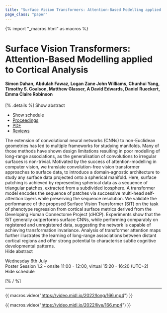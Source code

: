 ```yaml
---
title: "Surface Vision Transformers: Attention-Based Modelling applied to Cortical Analysis"
page_class: "paper"
---
```


{% import "_macros.html" as macros %}

# Surface Vision Transformers: Attention-Based Modelling applied to Cortical Analysis

#### Simon Dahan, Abdulah Fawaz, Logan Zane John Williams, Chunhui Yang, Timothy S. Coalson, Matthew Glasser, A David Edwards, Daniel Rueckert, Emma Claire Robinson

[% .details %]
<a class="toggle_visibility" data-selector=".abstract" data-level="3">Show abstract</a>
- <a class="toggle_visibility" data-selector=".schedule" data-level="3">Show schedule</a>
- <a href="">Proceedings</a>
- <a href="https://openreview.net/pdf?id=mpp843Bsf-">PDF</a>
- <a href="https://openreview.net/forum?id=mpp843Bsf-">Reviews</a>

<p>
    <span class="abstract">
        The extension of convolutional neural networks (CNNs) to non-Euclidean geometries has led to multiple frameworks for studying manifolds. Many of those methods have shown design limitations resulting in poor modelling of long-range associations, as the generalisation of convolutions to irregular surfaces is non-trivial. Motivated by the success of attention-modelling in computer vision, we translate convolution-free vision transformer approaches to surface data, to introduce a domain-agnostic architecture to study any surface data projected onto a spherical manifold. Here, surface patching is achieved by representing spherical data as a sequence of triangular patches, extracted from a subdivided icosphere. A transformer model encodes the sequence of patches via successive multi-head self-attention layers while preserving the sequence resolution. We validate the performance of the proposed Surface Vision Transformer (SiT) on the task of phenotype regression from cortical surface metrics derived from the Developing Human Connectome Project (dHCP). Experiments show that the SiT generally outperforms surface CNNs, while performing comparably on registered and unregistered data, suggesting the network is capable of achieving transformation invariance.  Analysis of transformer attention maps further illustrates the learning of long-range associations between distant cortical regions and offer strong potential to characterise subtle cognitive developmental patterns.
        <br>
        <span class="actions"><a class="toggle_visibility" data-level="2">Hide abstract</a></span>
    </span>
</p>

<p>
    <span class="schedule">
        Wednesday 6th July<br>Poster Session 1.2 - onsite 11:00 - 12:00, virtual 15:20 - 16:20 (UTC+2)
        <br>
        <span class="actions"><a class="toggle_visibility" data-level="2">Hide schedule</a></span>
    </span>
</p>

[% / %]


---
{{ macros.video("https://video.midl.io/2022/long/166.mp4") }}

{{ macros.video("https://video.midl.io/2022/live/166.mp4") }}